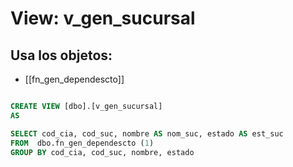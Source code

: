 # View: v_gen_sucursal

## Usa los objetos:
- [[fn_gen_dependescto]]

```sql

CREATE VIEW [dbo].[v_gen_sucursal]
AS 

SELECT cod_cia, cod_suc, nombre AS nom_suc, estado AS est_suc
FROM  dbo.fn_gen_dependescto (1)
GROUP BY cod_cia, cod_suc, nombre, estado

```

